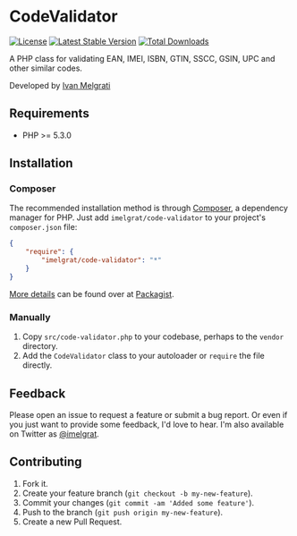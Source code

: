 CodeValidator
==================

[![License](https://poser.pugx.org/imelgrat/code-validator/license)](https://packagist.org/packages/imelgrat/code-validator)
[![Latest Stable Version](https://poser.pugx.org/imelgrat/freegoip/v/stable)](https://packagist.org/packages/imelgrat/freegoip)
[![Total Downloads](https://poser.pugx.org/imelgrat/code-validator/downloads)](https://packagist.org/packages/imelgrat/code-validator)

A PHP class for validating EAN, IMEI, ISBN, GTIN, SSCC, GSIN, UPC and other similar codes.

Developed by [Ivan Melgrati](https://imelgrat.me) 

Requirements
------------

*   PHP >= 5.3.0

Installation
------------

### Composer

The recommended installation method is through
[Composer](http://getcomposer.org/), a dependency manager for PHP. Just add
`imelgrat/code-validator` to your project's `composer.json` file:

```json
{
    "require": {
        "imelgrat/code-validator": "*"
    }
}
```

[More details](http://packagist.org/packages/imelgrat/code-validator) can
be found over at [Packagist](http://packagist.org).

### Manually

1.  Copy `src/code-validator.php` to your codebase, perhaps to the `vendor`
    directory.
2.  Add the `CodeValidator` class to your autoloader or `require` the file
    directly.

Feedback
--------

Please open an issue to request a feature or submit a bug report. Or even if
you just want to provide some feedback, I'd love to hear. I'm also available on
Twitter as [@imelgrat](https://twitter.com/imelgrat).

Contributing
------------

1.  Fork it.
2.  Create your feature branch (`git checkout -b my-new-feature`).
3.  Commit your changes (`git commit -am 'Added some feature'`).
4.  Push to the branch (`git push origin my-new-feature`).
5.  Create a new Pull Request.
